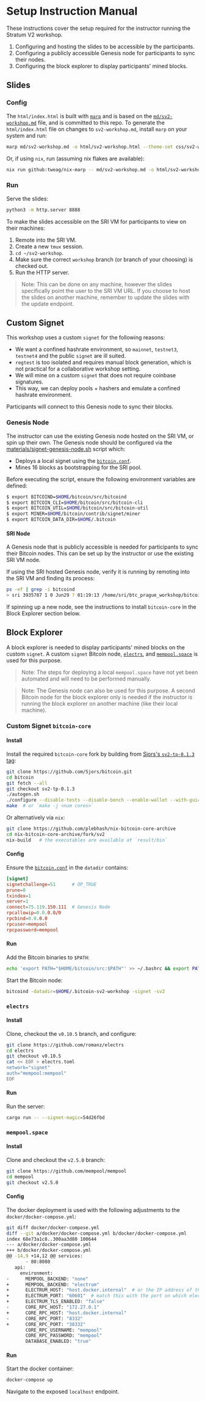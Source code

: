 # Setup Instruction Manual

These instructions cover the setup required for the instructor running the Stratum V2 workshop.

1. Configuring and hosting the slides to be accessible by the participants.
2. Configuring a publicly accessible Genesis node for participants to sync their nodes.
3. Configuring the block explorer to display participants' mined blocks.

## Slides

### Config
The `html/index.html` is built with [`marp`](https://marp.app/) and is based on the
[`md/sv2-workshop.md`](https://github.com/stratum-mining/sv2-workshop/blob/main/md/sv2-workshop.md)
file, and is committed to this repo.
To generate the `html/index.html` file on changes to `sv2-workshop.md`, install `marp` on your
system and run:

```sh
marp md/sv2-workshop.md -o html/sv2-workshop.html --theme-set css/sv2-workshop.css
```

Or, if using `nix`, run (assuming nix flakes are available):

```sh
nix run github:tweag/nix-marp -- md/sv2-workshop.md -o html/sv2-workshop.html --theme-set css/sv2-workshop.css
```

### Run
Serve the slides:

```sh
python3 -m http.server 8888
```

To make the slides accessible on the SRI VM for participants to view on their machines:

1. Remote into the SRI VM.
2. Create a new `tmux` session.
3. `cd ~/sv2-workshop`.
4. Make sure the correct `workshop` branch (or branch of your choosing) is checked out.
5. Run the HTTP server.

> Note: This can be done on any machine, however the slides specifically point the user to the SRI
VM URL. If you choose to host the slides on another machine, remember to update the slides with the
update endpoint.

## Custom Signet
This workshop uses a custom `signet` for the following reasons:

- We want a confined hashrate environment, so `mainnet`, `testnet3`, `testnet4` and the public `signet` are ill suited.
- `regtest` is too isolated and requires manual block generation, which is not practical for a collaborative workshop setting.
- We will mine on a custom `signet` that does not require coinbase signatures.
- This way, we can deploy pools + hashers and emulate a confined hashrate environment.

Participants will connect to this Genesis node to sync their blocks.

### Genesis Node
The instructor can use the existing Genesis node hosted on the SRI VM, or spin up their own. The
Genesis node should be configured via the [materials/signet-genesis-node.sh](https://github.com/stratum-mining/sv2-workshop/blob/main/materials/signet-genesis-node.sh) script which:

* Deploys a local signet using the [`bitcoin.conf`](https://github.com/stratum-mining/sv2-workshop/blob/main/materials/genesis-bitcoin.conf).
* Mines 16 blocks as bootstrapping for the SRI pool.

Before executing the script, ensure the following environment variables are defined:

```sh
$ export BITCOIND=$HOME/bitcoin/src/bitcoind
$ export BITCOIN_CLI=$HOME/bitcoin/src/bitcoin-cli
$ export BITCOIN_UTIL=$HOME/bitcoin/src/bitcoin-util
$ export MINER=$HOME/bitcoin/contrib/signet/miner
$ export BITCOIN_DATA_DIR=$HOME/.bitcoin
```

#### SRI Node
A Genesis node that is publicly accessible is needed for participants to sync their Bitcoin nodes.
This can be set up by the instructor or use the existing SRI VM node.

If using the SRI hosted Genesis node, verify it is running by remoting into the SRI VM and finding
its process:

```sh
ps -ef | grep -i bitcoind
> sri 3935787 1 0 Jun29 ? 01:19:13 /home/sri/btc_prague_workshop/bitcoin/src/bitcoind -signet -datadir=/home/sri/btc_prague_workshop/bitcoin_data_dir/ -fallbackfee=0.01 -daemon -sv2 -sv2port=38442
```

If spinning up a new node, see the instructions to install `bitcoin-core` in the Block Explorer
section below.

## Block Explorer
A block explorer is needed to display participants' mined blocks on the custom `signet`. A custom
`signet` Bitcoin node, [`electrs`](https://github.com/romanz/electrs), and
[`mempool.space`](https://github.com/mempool/mempool) is used for this purpose.

> Note: The steps for deploying a local `mempool.space` have not yet been automated and will need to
be performed manually.

> Note: The Genesis node can also be used for this purpose. A second Bitcoin node for the block
explorer only is needed if the instructor is running the block explorer on another machine (like
their local machine).

### Custom Signet `bitcoin-core`

#### Install
Install the required `bitcoin-core` fork by building from
[Sjors's `sv2-tp-0.1.3` tag](https://github.com/Sjors/bitcoin/tree/sv2-tp-0.1.3):

  ```sh
  git clone https://github.com/Sjors/bitcoin.git
  cd bitcoin
  git fetch --all
  git checkout sv2-tp-0.1.3
  ./autogen.sh
  ./configure --disable-tests --disable-bench --enable-wallet --with-gui=no
  make  # or `make -j <num cores>`
  ```

Or alternatively via `nix`:
  ```sh
  git clone https://github.com/plebhash/nix-bitcoin-core-archive
  cd nix-bitcoin-core-archive/fork/sv2
  nix-build   # the executables are available at `result/bin`
  ```

#### Config
Ensure the [`bitcoin.conf`](https://github.com/stratum-mining/sv2-workshop/blob/main/materials/block-explorer-bitcoin.conf)
in the `datadir` contains:

```conf
[signet]
signetchallenge=51      # OP_TRUE
prune=0
txindex=1
server=1
connect=75.119.150.111  # Genesis Node
rpcallowip=0.0.0.0/0
rpcbind=0.0.0.0
rpcuser=mempool
rpcpassword=mempool
```

#### Run
Add the Bitcoin binaries to `$PATH`:
```sh
echo 'export PATH="$HOME/bitcoin/src:$PATH"' >> ~/.bashrc && export PATH="$HOME/bitcoin/src:$PATH"
```

Start the Bitcoin node:

```sh
bitcoind -datadir=$HOME/.bitcoin-sv2-workshop -signet -sv2
```

### `electrs`

#### Install
Clone, checkout the `v0.10.5` branch, and configure:

```sh
git clone https://github.com/romanz/electrs
cd electrs
git checkout v0.10.5
cat << EOF > electrs.toml
network="signet"
auth="mempool:mempool"
EOF
```

#### Run
Run the server:

```sh
cargo run -- --signet-magic=54d26fbd
```

### `mempool.space`

#### Install
Clone and checkout the `v2.5.0` branch:

```sh
git clone https://github.com/mempool/mempool
cd mempool
git checkout v2.5.0
```

#### Config
The docker deployment is used with the following adjustments to the `docker/docker-compose.yml`:

```sh
git diff docker/docker-compose.yml
diff --git a/docker/docker-compose.yml b/docker/docker-compose.yml
index 68e73a1c8..300aa3d80 100644
--- a/docker/docker-compose.yml
+++ b/docker/docker-compose.yml
@@ -14,9 +14,12 @@ services:
       - 80:8080
   api:
     environment:
-      MEMPOOL_BACKEND: "none"
+      MEMPOOL_BACKEND: "electrum"
+      ELECTRUM_HOST: "host.docker.internal"  # or the IP address of the Electrum server
+      ELECTRUM_PORT: "60601"  # match this with the port on which electrs is listening
+      ELECTRUM_TLS_ENABLED: "false"
-      CORE_RPC_HOST: "172.27.0.1"
+      CORE_RPC_HOST: "host.docker.internal"
-      CORE_RPC_PORT: "8332"
+      CORE_RPC_PORT: "38332"
       CORE_RPC_USERNAME: "mempool"
       CORE_RPC_PASSWORD: "mempool"
       DATABASE_ENABLED: "true"
```

#### Run
Start the docker container:

```sh
docker-compose up
```

Navigate to the exposed `localhost` endpoint.
